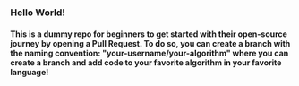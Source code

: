 ### Hello World!

#### This is a dummy repo for beginners to get started with their open-source journey by opening a Pull Request. To do so, you can create a branch with the naming convention: "your-username/your-algorithm" where you can create a branch and add code to your favorite algorithm in your favorite language!

